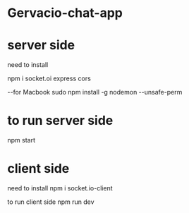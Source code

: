 # Gervacio-chat-app 

# server side
need to install

npm i socket.oi express cors 

--for Macbook
sudo npm install -g nodemon --unsafe-perm
# to run server side 
npm start

# client side
need to install
npm i socket.io-client 

to run client side
npm run dev
